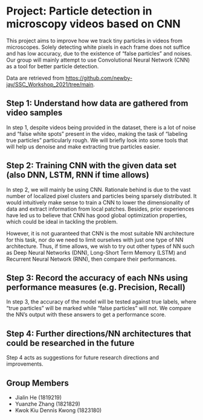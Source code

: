 # Project: Particle detection in microscopy videos based on CNN

This project aims to improve how we track tiny particles in videos from microscopes. Solely
detecting white pixels in each frame does not suffice and has low accuracy, due to the existence
of “false particles” and noises. Our group will mainly attempt to use Convolutional Neural
Network (CNN) as a tool for better particle detection.

Data are retrieved from https://github.com/newby-jay/SSC_Workshop_2021/tree/main.

## Step 1: Understand how data are gathered from video samples

In step 1, despite videos being provided in the dataset, there is a lot of noise and “false white
spots” present in the video, making the task of “labeling true particles” particularly rough. We will
briefly look into some tools that will help us denoise and make extracting true particles easier.

## Step 2: Training CNN with the given data set (also DNN, LSTM, RNN if time allows)

In step 2, we will mainly be using CNN. Rationale behind is due to the vast number of localized
pixel clusters and particles being sparsely distributed. It would intuitively make sense to train a
CNN to lower the dimensionality of data and extract information from local patches. Besides,
prior experiences have led us to believe that CNN has good global optimization properties,
which could be ideal in tackling the problem.

However, it is not guaranteed that CNN is the most suitable NN architecture for this task, nor do
we need to limit ourselves with just one type of NN architecture. Thus, if time allows, we wish to
try out other types of NN such as Deep Neural Networks (DNN), Long-Short Term Memory
(LSTM) and Recurrent Neural Network (RNN), then compare their performances.

## Step 3: Record the accuracy of each NNs using performance measures (e.g. Precision, Recall)

In step 3, the accuracy of the model will be tested against true labels, where “true particles” will
be marked while “false particles” will not. We compare the NN’s output with these answers to
get a performance score.

## Step 4: Further directions/NN architectures that could be researched in the future

Step 4 acts as suggestions for future research directions and improvements.

## Group Members

- Jialin He (1819219)
- Yuanzhe Zhang (1821829)
- Kwok Kiu Dennis Kwong (1823180)

